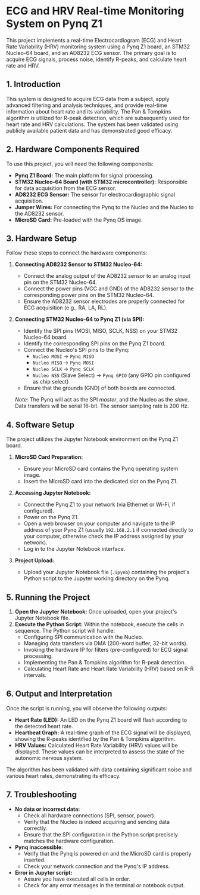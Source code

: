 # ECG and HRV Real-time Monitoring System on Pynq Z1

This project implements a real-time Electrocardiogram (ECG) and Heart Rate Variability (HRV) monitoring system using a Pynq Z1 board, an STM32 Nucleo-64 board, and an AD8232 ECG sensor. The primary goal is to acquire ECG signals, process noise, identify R-peaks, and calculate heart rate and HRV.

## 1. Introduction

This system is designed to acquire ECG data from a subject, apply advanced filtering and analysis techniques, and provide real-time information about heart rate and its variability. The Pan & Tompkins algorithm  is utilized for R-peak detection, which are subsequently used for heart rate and HRV calculations. The system has been validated using publicly available patient data and has demonstrated good efficacy.

## 2. Hardware Components Required

To use this project, you will need the following components:

* **Pynq Z1 Board:** The main platform for signal processing.
* **STM32 Nucleo-64 Board (with STM32 microcontroller):** Responsible for data acquisition from the ECG sensor.
* **AD8232 ECG Sensor:** The sensor for electrocardiographic signal acquisition.
* **Jumper Wires:** For connecting the Pynq to the Nucleo and the Nucleo to the AD8232 sensor.
* **MicroSD Card:** Pre-loaded with the Pynq OS image.

## 3. Hardware Setup

Follow these steps to connect the hardware components:

1.  **Connecting AD8232 Sensor to STM32 Nucleo-64:**
    * Connect the analog output of the AD8232 sensor to an analog input pin on the STM32 Nucleo-64.
    * Connect the power pins (VCC and GND) of the AD8232 sensor to the corresponding power pins on the STM32 Nucleo-64.
    * Ensure the AD8232 sensor electrodes are properly connected for ECG acquisition (e.g., RA, LA, RL).

2.  **Connecting STM32 Nucleo-64 to Pynq Z1 (via SPI):**
    * Identify the SPI pins (MOSI, MISO, SCLK, NSS) on your STM32 Nucleo-64 board.
    * Identify the corresponding SPI pins on the Pynq Z1 board.
    * Connect the Nucleo's SPI pins to the Pynq:
        * `Nucleo MOSI` $\rightarrow$ `Pynq MISO`
        * `Nucleo MISO` $\rightarrow$ `Pynq MOSI`
        * `Nucleo SCLK` $\rightarrow$ `Pynq SCLK`
        * `Nucleo NSS` (Slave Select) $\rightarrow$ `Pynq GPIO` (any GPIO pin configured as chip select)
    * Ensure that the grounds (GND) of both boards are connected.

    *Note:* The Pynq will act as the SPI *master*, and the Nucleo as the *slave*. Data transfers will be serial 16-bit. The sensor sampling rate is 200 Hz.

## 4. Software Setup

The project utilizes the Jupyter Notebook environment on the Pynq Z1 board.

1.  **MicroSD Card Preparation:**
    * Ensure your MicroSD card contains the Pynq operating system image.
    * Insert the MicroSD card into the dedicated slot on the Pynq Z1.

2.  **Accessing Jupyter Notebook:**
    * Connect the Pynq Z1 to your network (via Ethernet or Wi-Fi, if configured).
    * Power on the Pynq Z1.
    * Open a web browser on your computer and navigate to the IP address of your Pynq Z1 (usually `192.168.2.1` if connected directly to your computer, otherwise check the IP address assigned by your network).
    * Log in to the Jupyter Notebook interface.

3.  **Project Upload:**
    * Upload your Jupyter Notebook file (`.ipynb`) containing the project's Python script to the Jupyter working directory on the Pynq.

## 5. Running the Project

1.  **Open the Jupyter Notebook:** Once uploaded, open your project's Jupyter Notebook file.
2.  **Execute the Python Script:** Within the notebook, execute the cells in sequence. The Python script will handle:
    * Configuring SPI communication with the Nucleo.
    * Managing data transfers via DMA (200-word buffer, 32-bit words).
    * Invoking the hardware IP for filters (pre-configured) for ECG signal processing.
    * Implementing the Pan & Tompkins algorithm  for R-peak detection.
    * Calculating Heart Rate and Heart Rate Variability (HRV) based on R-R intervals.

## 6. Output and Interpretation

Once the script is running, you will observe the following outputs:

* **Heart Rate (LED):** An LED on the Pynq Z1 board will flash according to the detected heart rate.
* **Heartbeat Graph:** A real-time graph of the ECG signal will be displayed, showing the R-peaks identified by the Pan & Tompkins algorithm.
* **HRV Values:** Calculated Heart Rate Variability (HRV) values will be displayed. These values can be interpreted to assess the state of the autonomic nervous system.

The algorithm has been validated with data containing significant noise and various heart rates, demonstrating its efficacy.

## 7. Troubleshooting

* **No data or incorrect data:**
    * Check all hardware connections (SPI, sensor, power).
    * Verify that the Nucleo is indeed acquiring and sending data correctly.
    * Ensure that the SPI configuration in the Python script precisely matches the hardware configuration.
* **Pynq inaccessible:**
    * Verify that the Pynq is powered on and the MicroSD card is properly inserted.
    * Check your network connection and the Pynq's IP address.
* **Error in Jupyter script:**
    * Assure you have executed all cells in order.
    * Check for any error messages in the terminal or notebook output.
